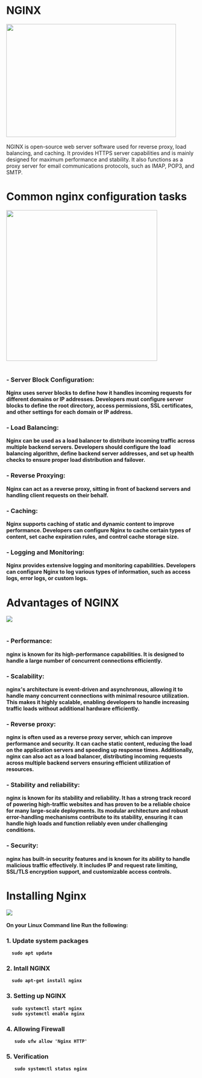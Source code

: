 <h1><b>NGINX</b></h1>
<img src="https://github.com/user-attachments/assets/9264ad95-7638-4890-9f4a-5f65c52a49c5" height="300" width="450"><br><Br>
NGINX is open-source web server software used for reverse proxy, load balancing, and caching. It provides HTTPS server capabilities and is mainly designed for maximum performance and stability. It also functions as a proxy server for email communications protocols, such as IMAP, POP3, and SMTP. 

<h1><b>Common nginx configuration tasks</b></h1>
<img src="https://github.com/user-attachments/assets/b14bd4bf-4f51-4adf-a9f1-d5f37492e78f" height="400" ><br><br>
<h3><b>- Server Block Configuration: </h3>Nginx uses server blocks to define how it handles incoming requests for different domains or IP addresses. Developers must configure server blocks to define the root directory, access permissions, SSL certificates, and other settings for each domain or IP address.
<br>
<h3><b>- Load Balancing:</b></h3>Nginx can be used as a load balancer to distribute incoming traffic across multiple backend servers. Developers should configure the load balancing algorithm, define backend server addresses, and set up health checks to ensure proper load distribution and failover.
<br>
<h3><b>- Reverse Proxying: </b></h3>Nginx can act as a reverse proxy, sitting in front of backend servers and handling client requests on their behalf.
<br>
<h3><b>- Caching: </b></h3>Nginx supports caching of static and dynamic content to improve performance. Developers can configure Nginx to cache certain types of content, set cache expiration rules, and control cache storage size.
<br>
<h3><b>- Logging and Monitoring: </b></h3>
Nginx provides extensive logging and monitoring capabilities. Developers can configure Nginx to log various types of information, such as access logs, error logs, or custom logs.

<h1><b>Advantages of NGINX</b></h1>
<img src="https://github.com/user-attachments/assets/850b68b5-ca7d-4dad-9cdc-78f5346b0ac7"><br><br>
<h3><b>- Performance: </b></h3> nginx is known for its high-performance capabilities. It is designed to handle a large number of concurrent connections efficiently.
<br>
<h3><b>- Scalability: </b></h3> nginx's architecture is event-driven and asynchronous, allowing it to handle many concurrent connections with minimal resource utilization. This makes it highly scalable, enabling developers to handle increasing traffic loads without additional hardware efficiently.
<br>
<h3><b>- Reverse proxy: </b></h3>nginx is often used as a reverse proxy server, which can improve performance and security. It can cache static content, reducing the load on the application servers and speeding up response times. Additionally, nginx can also act as a load balancer, distributing incoming requests across multiple backend servers ensuring efficient utilization of resources.
<br>
<h3><b>- Stability and reliability: </b></h3>nginx is known for its stability and reliability. It has a strong track record of powering high-traffic websites and has proven to be a reliable choice for many large-scale deployments. Its modular architecture and robust error-handling mechanisms contribute to its stability, ensuring it can handle high loads and function reliably even under challenging conditions.
<br>
<h3><b>- Security: </b></h3>nginx has built-in security features and is known for its ability to handle malicious traffic effectively. It includes IP and request rate limiting, SSL/TLS encryption support, and customizable access controls.

<h1><b>Installing Nginx</b></h1>
<img src="https://github.com/user-attachments/assets/1a3228ea-b206-4547-9b69-fc9c4913abbe"><br><br>
On your Linux Command line Run the following:

<h3><b>1. Update system packages</b></h3>

      sudo apt update

<h3><b>2. Intall NGINX</b></h3>

      sudo apt-get install nginx 

<h3><b>3. Setting up NGINX</b></h3>
     
      sudo systemctl start nginx
      sudo systemctl enable nginx

<h3><b>4. Allowing Firewall</b></h3>

       sudo ufw allow 'Nginx HTTP'

<h3><b>5. Verification</b></h3>

       sudo systemctl status nginx
      
